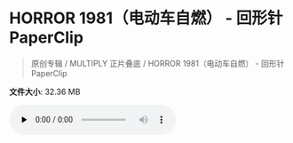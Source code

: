 # HORROR 1981（电动车自燃） - 回形针PaperClip

> 原创专辑 / MULTIPLY 正片叠底 / HORROR 1981（电动车自燃） - 回形针PaperClip

**文件大小**: 32.36 MB

<audio preload="none" controls><source src="https://file.hsyhx.top/video/原创专辑/MULTIPLY 正片叠底/HORROR 1981（电动车自燃） - 回形针PaperClip.flac" type="audio/mpeg">🤔 您的浏览器不支持此音频格式</audio>